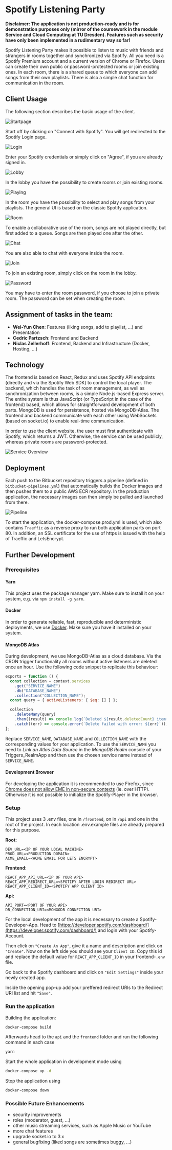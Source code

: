 # Spotify Listening Party

**Disclaimer: The application is not production-ready and is for demonstration purposes only (mirror of the coursework in the module Service and Cloud Computing at TU Dresden). Features such as security have only been implemented in a rudimentary way so far!**

Spotify Listening Party makes it possible to listen to music with friends and strangers in rooms together and synchronized via Spotify. All you need is a Spotify Premium account and a current version of Chrome or Firefox. Users can create their own public or password-protected rooms or join existing ones. In each room, there is a shared queue to which everyone can add songs from their own playlists. There is also a simple chat function for communication in the room.

## Client Usage

The following section describes the basic usage of the client.

![Startpage](./img/start.png "Startpage")

Start off by clicking on "Connect with Spotify". You will get redirected to the Spotify Login page.

![Login](./img/login.png "Login")

Enter your Spotify credentials or simply click on "Agree", if you are already signed in.

![Lobby](./img/lobby.png "Lobby")

In the lobby you have the possibility to create rooms or join existing rooms.

![Playing](./img/playing.png "Playing")

In the room you have the possibility to select and play songs from your playlists. The general UI is based on the classic Spotify application.

![Room](./img/room.png "Room")

To enable a collaborative use of the room, songs are not played directly, but first added to a queue. Songs are then played one after the other.

![Chat](./img/chat.png "Chat")

You are also able to chat with everyone inside the room.

![Join](./img/join.png "Join")

To join an existing room, simply click on the room in the lobby.

![Password](./img/password.png "Password")

You may have to enter the room password, if you choose to join a private room. The password can be set when creating the room.

## Assignment of tasks in the team:

- **Wei-Yun Chen**: Features (liking songs, add to playlist, ...) and Presentation
- **Cedric Partzsch**: Frontend and Backend
- **Niclas Zellerhoff**: Frontend, Backend and Infrastructure (Docker, Hosting, ...)

## Technology

The frontend is based on React, Redux and uses Spotify API endpoints (directly and via the Spotify Web SDK) to control the local player. The backend, which handles the task of room management, as well as synchronization between rooms, is a simple Node.js-based Express server. The entire system is thus JavaScript (or TypeScript in the case of the frontend) based, which allows for straightforward development of both parts. MongoDB is used for persistence, hosted via MongoDB-Atlas. The frontend and backend communicate with each other using WebSockets (based on socket.io) to enable real-time communication.

In order to use the client website, the user must first authenticate with Spotify, which returns a JWT. Otherwise, the service can be used publicly, whereas private rooms are password-protected.

![Service Overview](./img/overview.png "Service Overview")

## Deployment

Each push to the Bitbucket repository triggers a pipeline (defined in `bitbucket-pipelines.yml`) that automatically builds the Docker images and then pushes them to a public AWS ECR repository. In the production application, the necessary images can then simply be pulled and launched from there.

![Pipeline](./img/pipeline.png "Pipeline")

To start the application, the docker-compose.prod.yml is used, which also contains `Traeffic` as a reverse proxy to run both application parts on port 80. In addition, an SSL certificate for the use of https is issued with the help of Traeffic and LetsEncrypt.

## Further Development

### Prerequisites

#### Yarn

This project uses the package manager yarn. Make sure to install it on your system, e.g. via `npm install -g yarn`.

#### Docker

In order to generate reliable, fast, reproducible and deterministic deployments, we use [Docker](https://www.docker.com/). Make sure you have it installed on your system.

#### MongoDB Atlas

During development, we use MongoDB-Atlas as a cloud database. Via the CRON trigger functionality all rooms without active listeners are deleted once an hour. Use the following code snippet to replicate this behaviour:

```javascript
exports = function () {
  const collection = context.services
    .get("SERVICE_NAME")
    .db("DATABASE_NAME")
    .collection("COLLECTION_NAME");
  const query = { activeListeners: { $eq: [] } };

  collection
    .deleteMany(query)
    .then((result) => console.log(`Deleted ${result.deletedCount} item(s).`))
    .catch((err) => console.error(`Delete failed with error: ${err}`));
};
```

Replace `SERVICE_NAME`, `DATABASE_NAME` and `COLLECTION_NAME` with the corresponding values for your application.
To use the `SERVICE_NAME` you need to _Link an Atlas Data Source_ in the _MongoDB Realm_ console of your Triggers_RealmApp and then use the chosen service name instead of `SERVICE_NAME`.

#### Development Browser

For developing the application it is recommended to use Firefox, since [Chrome does not allow EME in non-secure contexts](https://groups.google.com/a/chromium.org/g/blink-dev/c/tXmKPlXsnCQ/discussion?pli=1) (ie. over HTTP). Otherwise it is not possible to initialize the Spotify-Player in the browser.

### Setup

This project uses 3 .env files, one in `/frontend`, on in `/api` and one in the root of the project. In each location .env.example files are already prepared for this purpose.

**Root:**
```
DEV_URL=<IP OF YOUR LOCAL MACHINE>
PROD_URL=<PRODUCTION DOMAIN>
ACME_EMAIL=<ACME EMAIL FOR LETS ENCRYPT>
```

**Frontend:**
```
REACT_APP_API_URL=<IP OF YOUR API>
REACT_APP_REDIRECT_URL=<SPOTIFY AFTER LOGIN REDIRECT URL>
REACT_APP_CLIENT_ID=<SPOTIFY APP CLIENT ID>
```

**Api:**
```
API_PORT=<PORT OF YOUR API>
DB_CONNECTION_URI=<MONGODB CONNECTION URI>
```

For the local development of the app it is necessary to create a Spotify-Developer-App. Head to [https://developer.spotify.com/dashboard/](https://developer.spotify.com/dashboard/) and login with your Spotify-Account.

Then click on `"Create An App"`, give it a name and description and click on `"Create"`. Now on the left side you should see your `Client ID`. Copy this id and replace the default value for `REACT_APP_CLIENT_ID` in your frontend-`.env` file.

Go back to the Spotify dashboard and click on `"Edit Settings"` inside your newly created app.

Inside the opening pop-up add your preffered redirect URIs to the Redirect URI list and hit `"Save"`.

### Run the application

Building the application:

```bash
docker-compose build
```

Afterwards head to the `api` and the `frontend` folder and run the following command in each case

```bash
yarn
```

Start the whole application in development mode using

```bash
docker-compose up -d
```

Stop the application using

```bash
docker-compose down
```

### Possible Future Enhancements

- security improvements
- roles (moderator, guest, ...)
- other music streaming services, such as Apple Music or YouTube
- more chat features
- upgrade socket.io to 3.x
- general bugfixing (liked songs are sometimes buggy, ...)
